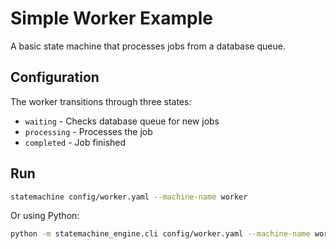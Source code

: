 # Simple Worker Example

A basic state machine that processes jobs from a database queue.

## Configuration

The worker transitions through three states:
- `waiting` - Checks database queue for new jobs
- `processing` - Processes the job
- `completed` - Job finished

## Run

```bash
statemachine config/worker.yaml --machine-name worker
```

Or using Python:
```bash
python -m statemachine_engine.cli config/worker.yaml --machine-name worker
```
